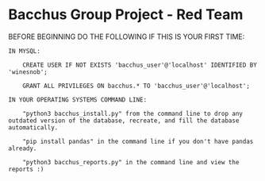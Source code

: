 # Bacchus Group Project - Red Team

BEFORE BEGINNING DO THE FOLLOWING IF THIS IS YOUR FIRST TIME:

    IN MYSQL:

        CREATE USER IF NOT EXISTS 'bacchus_user'@'localhost' IDENTIFIED BY 'winesnob';

        GRANT ALL PRIVILEGES ON bacchus.* TO 'bacchus_user'@'localhost';

    IN YOUR OPERATING SYSTEMS COMMAND LINE:

        "python3 bacchus_install.py" from the command line to drop any outdated version of the database, recreate, and fill the database automatically.

        "pip install pandas" in the command line if you don't have pandas already.

        "python3 bacchus_reports.py" in the command line and view the reports :)